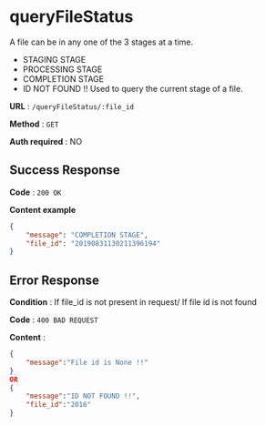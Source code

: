 # queryFileStatus

A file can be in any one of the 3 stages at a time.
- STAGING STAGE
- PROCESSING STAGE
- COMPLETION STAGE
- ID NOT FOUND !!
Used to query the current stage of a file. 

**URL** : `/queryFileStatus/:file_id`

**Method** : `GET`

**Auth required** : NO

## Success Response

**Code** : `200 OK`

**Content example**

```json
{
    "message": "COMPLETION STAGE",
    "file_id": "20190831130211396194"
}
```

## Error Response

**Condition** : If file_id is not present in request/ If file id is not found

**Code** : `400 BAD REQUEST`

**Content** :

```json
{
    "message":"File id is None !!"
}
OR
{
    "message":"ID NOT FOUND !!",
    "file_id":"2016"
}
```
